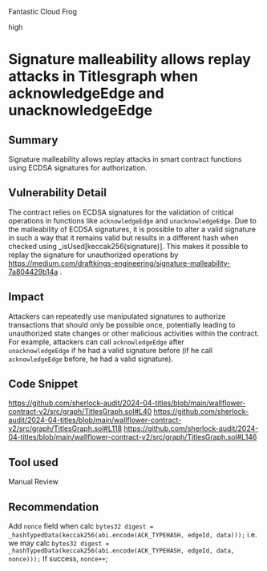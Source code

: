 Fantastic Cloud Frog

high

# Signature malleability allows replay attacks in Titlesgraph when acknowledgeEdge and unacknowledgeEdge

## Summary
Signature malleability allows replay attacks in smart contract functions using ECDSA signatures for authorization.

## Vulnerability Detail
The contract relies on ECDSA signatures for the validation of critical operations in functions like `acknowledgeEdge` and `unacknowledgeEdge`. Due to the malleability of ECDSA signatures, it is possible to alter a valid signature in such a way that it remains valid but results in a different hash when checked using _isUsed[keccak256(signature)]. This makes it possible to replay the signature for unauthorized operations by https://medium.com/draftkings-engineering/signature-malleability-7a804429b14a . 



## Impact
Attackers can repeatedly use manipulated signatures to authorize transactions that should only be possible once, potentially leading to unauthorized state changes or other malicious activities within the contract. For example, attackers can call `acknowledgeEdge` after    
`unacknowledgeEdge` if he had a valid signature before (if he call `acknowledgeEdge` before, he had a valid signature).

## Code Snippet
https://github.com/sherlock-audit/2024-04-titles/blob/main/wallflower-contract-v2/src/graph/TitlesGraph.sol#L40
https://github.com/sherlock-audit/2024-04-titles/blob/main/wallflower-contract-v2/src/graph/TitlesGraph.sol#L118
https://github.com/sherlock-audit/2024-04-titles/blob/main/wallflower-contract-v2/src/graph/TitlesGraph.sol#L146
## Tool used

Manual Review

## Recommendation
Add `nonce` field when calc `bytes32 digest = _hashTypedData(keccak256(abi.encode(ACK_TYPEHASH, edgeId, data)));` i.e. we may calc `bytes32 digest = _hashTypedData(keccak256(abi.encode(ACK_TYPEHASH, edgeId, data, nonce)));` If success, `nonce++`;

